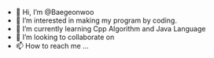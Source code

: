 - 👋 Hi, I’m @Baegeonwoo
- 👀 I’m interested in making my program by coding.
- 🌱 I’m currently learning Cpp Algorithm and Java Language
- 💞️ I’m looking to collaborate on 
- 📫 How to reach me ...

<!---
Baegeonwoo/Baegeonwoo is a ✨ special ✨ repository because its `README.md` (this file) appears on your GitHub profile.
You can click the Preview link to take a look at your changes.
--->
